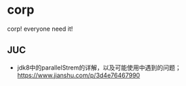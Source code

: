 # corp
corp! everyone need it!



## JUC
 *  jdk8中的parallelStrem的详解，以及可能使用中遇到的问题；https://www.jianshu.com/p/3d4e76467990